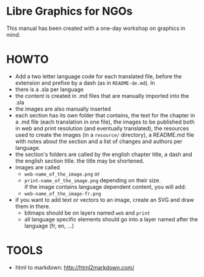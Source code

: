 # Libre Graphics for NGOs

This manual has been created with a one-day workshop on graphics in mind.

# HOWTO

- Add a two letter language code for each translated file, before the extension and prefixe by a dash (as in `README-de.md`). In
- there is a .sla per language
- the content is created in .md files that are manually imported into the .sla
- the images are also manually inserted
- each section has its own folder that contains, the text for the chapter in a .md file (each translation in one file), the images to be published both in web and print resolution (and eventually translated), the resources used to create the images (in a `resource/` directory), a README.md file with notes about the section and a list of changes and authors per language.
- the section's folders are called by the english chapter title, a dash and the english section title. the title may be shortened.
- images are called
  - `web-name_of_the_image.png` or
  - `print-name_of_the_image.png`
  depending on their size.  
  if the image contains language dependent content, you will add:
  - `web-name_of_the_image-fr.png`
- if you want to add text or vectors to an image, create an SVG and draw them in there.
  - bitmaps should be on layers named `web` and `print`
  - all language specific elements should go into a layer named after the language (fr, en, ...)



# TOOLS

- html to markdown: <http://html2markdown.com/>
